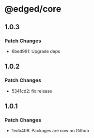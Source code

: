 # @edged/core

## 1.0.3

### Patch Changes

- 6bed991: Upgrade deps

## 1.0.2

### Patch Changes

- 5341cd2: fix release

## 1.0.1

### Patch Changes

- 1edb409: Packages are now on Github
